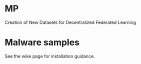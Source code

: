 # MP
Creation of New Datasets for Decentralized Federated Learning
# Malware samples
See the wike page for installation guidance.
